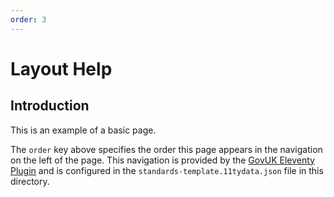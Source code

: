 ```yaml
---
order: 3
---
```


# Layout Help

## Introduction

This is an example of a basic page.

The `order` key above specifies the order this page appears in the navigation on the left of the page.
This navigation is provided by the [GovUK Eleventy Plugin][1] and is configured in the `standards-template.11tydata.json` file in this directory.

[1]: https://x-govuk.github.io/govuk-eleventy-plugin/layouts/sub-navigation/

